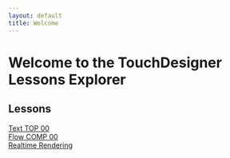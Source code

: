 ```yaml
---
layout: default
title: Welcome
---
```


# Welcome to the TouchDesigner Lessons Explorer

## Lessons
[Text TOP 00](pages/textTOP-00)  
[Flow COMP 00](pages/flowCOMP-00)  
[Realtime Rendering](pages/realtimeRendering-00)